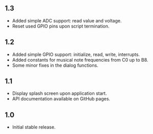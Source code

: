 ## 1.3

* Added simple ADC support: read value and voltage.
* Reset used GPIO pins upon script termination.

## 1.2

* Added simple GPIO support: initialize, read, write, interrupts.
* Added constants for musical note frequencies from C0 up to B8.
* Some minor fixes in the dialog functions.

## 1.1

* Display splash screen upon application start.
* API documentation available on GitHub pages.

## 1.0

* Initial stable release.
